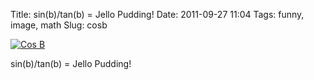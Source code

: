 Title: sin(b)/tan(b) = Jello Pudding!
Date: 2011-09-27 11:04
Tags: funny, image, math
Slug: cosb

[![Cos B](http://i.imgur.com/30umX.jpg)](http://i.imgur.com/30umX.jpg)

sin(b)/tan(b) = Jello Pudding!